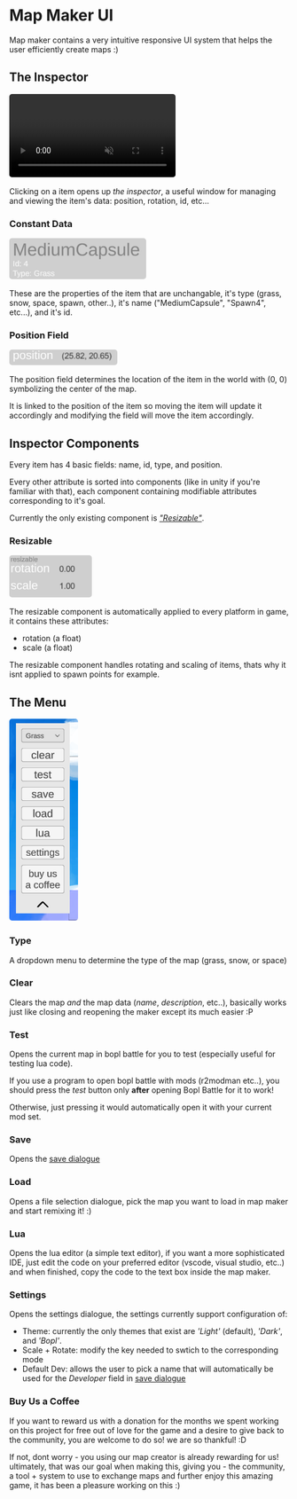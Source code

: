 # Map Maker UI

Map maker contains a very intuitive responsive UI system that helps the user efficiently create maps :)

## The Inspector

<video autoplay loop muted playsinline style="border-radius: 5px;">
  <source src="./gifs/inspector.mp4" type="video/mp4">
  Your browser does not support the video tag.
</video>

Clicking on a item opens up *the inspector*, a useful window for managing and viewing the item's data: position, rotation, id, etc...

### Constant Data

<img src="./gifs/constant.png" alt="spawn all" style="border-radius: 5px;" />

These are the properties of the item that are unchangable, it's type (grass, snow, space, spawn, other..), it's name ("MediumCapsule", "Spawn4", etc...), and it's id.

### Position Field

<img src="./gifs/position.png" alt="spawn all" style="border-radius: 5px;" />

The position field determines the location of the item in the world with (0, 0) symbolizing the center of the map.

It is linked to the position of the item so moving the item will update it accordingly and modifying the field will move the item accordingly.

## Inspector Components

Every item has 4 basic fields: name, id, type, and position.

Every other attribute is sorted into components (like in unity if you're familiar with that), each component containing modifiable attributes corresponding to it's goal.

Currently the only existing component is [*"Resizable"*](#resizable).

### Resizable

<img src="./gifs/resizable.png" alt="spawn all" style="border-radius: 5px;" />

The resizable component is automatically applied to every platform in game, it contains these attributes:

- rotation (a float)
- scale (a float)

The resizable component handles rotating and scaling of items, thats why it isnt applied to spawn points for example.



## The Menu

<img src="./gifs/menu.png" alt="spawn all" style="border-radius: 5px;" />

### Type
A dropdown menu to determine the type of the map (grass, snow, or space)

### Clear
Clears the map *and* the map data (*name*, *description*, etc..), basically works just like closing and reopening the maker except its much easier :P

### Test
Opens the current map in bopl battle for you to test (especially useful for testing lua code).

If you use a program to open bopl battle with mods (r2modman etc..), you should press the *test* button only **after** opening Bopl Battle for it to work!

Otherwise, just pressing it would automatically open it with your current mod set.

### Save
Opens the [save dialogue](/makerguide/finish.md#save-dialogue)

### Load
Opens a file selection dialogue, pick the map you want to load in map maker and start remixing it! :)

### Lua
Opens the lua editor (a simple text editor), if you want a more sophisticated IDE, just edit the code on your preferred editor (vscode, visual studio, etc..) and when finished, copy the code to the text box inside the map maker.

### Settings
Opens the settings dialogue, the settings currently support configuration of:

* Theme: currently the only themes that exist are *'Light'* (default), *'Dark'*, and *'Bopl'*.
* Scale + Rotate: modify the key needed to swtich to the corresponding mode
* Default Dev: allows the user to pick a name that will automatically be used for the *Developer* field in [save dialogue](/makerguide/finish.md#save-dialogue)

### Buy Us a Coffee
If you want to reward us with a donation for the months we spent working on this project for free out of love for the game and a desire to give back to the community, you are welcome to do so! we are so thankful! :D

If not, dont worry - you using our map creator is already rewarding for us! ultimately, that was our goal when making this, giving you - the community, a tool + system to use to exchange maps and further enjoy this amazing game, it has been a pleasure working on this :)